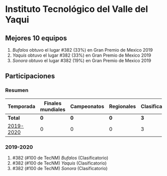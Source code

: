 # Instituto Tecnológico del Valle del Yaqui

## Mejores 10 equipos

1. _Bufalos_ obtuvo el lugar #382 (33%) en Gran Premio de Mexico 2019
1. _Yaquis_ obtuvo el lugar #382 (33%) en Gran Premio de Mexico 2019
1. _Sonora_ obtuvo el lugar #382 (19%) en Gran Premio de Mexico 2019

## Participaciones

### Resumen

| Temporada | Finales mundiales | Campeonatos | Regionales | Clasificatorios | Equipos |
| --- | --- | --- | --- | --- | --- |
| **Total** | **0** | **0** | **0** | **3** | **3** |
| [2019-2020](#2019-2020) | 0 | 0 | 0 | 3 | 3 |

### 2019-2020

1. #382 (#100 de TecNM) _Bufalos_ (Clasificatorio)
1. #382 (#100 de TecNM) _Yaquis_ (Clasificatorio)
1. #382 (#100 de TecNM) _Sonora_ (Clasificatorio)



